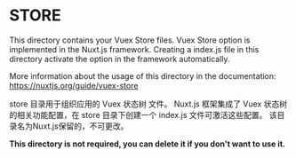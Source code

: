 # STORE

This directory contains your Vuex Store files.
Vuex Store option is implemented in the Nuxt.js framework.
Creating a index.js file in this directory activate the option in the framework automatically.

More information about the usage of this directory in the documentation:
https://nuxtjs.org/guide/vuex-store

store 目录用于组织应用的 Vuex 状态树 文件。 
Nuxt.js 框架集成了 Vuex 状态树 的相关功能配置，在 store 目录下创建一个 index.js 文件可激活这些配置。
该目录名为Nuxt.js保留的，不可更改。

**This directory is not required, you can delete it if you don't want to use it.**
